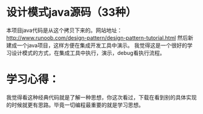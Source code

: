# 设计模式java源码（33种）
本项目java代码是从这个拷贝下来的。网站地址：
http://www.runoob.com/design-pattern/design-pattern-tutorial.html
然后新建成一个java项目，这样方便在集成开发工具中演示。
我觉得这是一个很好的学习设计模式的方式，在集成工具中执行，演示，debug看执行流程。

# 学习心得：
我觉得看这种经典代码就是了解一种思想，你这次看过，下载在看到别的具体实现的时候就更有思路。毕竟一切编程最重要的就是学习思想。
